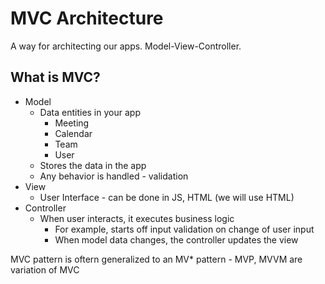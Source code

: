 # MVC Architecture
A way for architecting our apps. Model-View-Controller. 

## What is MVC?
- Model
    - Data entities in your app
        - Meeting
        - Calendar
        - Team
        - User
    - Stores the data in the app
    - Any behavior is handled - validation
- View
    - User Interface - can be done in JS, HTML (we will use HTML)
- Controller
    - When user interacts, it executes business logic
        - For example, starts off input validation on change of user input
        - When model data changes, the controller updates the view

MVC pattern is oftern generalized to an MV* pattern
    - MVP, MVVM are variation of MVC